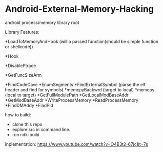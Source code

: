 # Android-External-Memory-Hacking
android process/memory library root

Library Features:​

*LoadToMemoryAndHook (will a passed function(should be simple function or shellcode))

*Hook

*DisablePtrace

*GetFuncSizeArm

*FindCodeCave
*EnumSegments
*FindExternalSymbol (parse the elf header and find for symbols)
*memcpyBackwrd (target to local)
*memcpy (local to target)
*GetFullModulePath
*GetLocalModBaseAddr
*GetModBaseAddr
*WriteProcessMemory
*ReadProcessMemory
*FindDMAddy
*FindPid

how to build:

* clone this repo
* explore src in command line.
* run ndk-build

inplementation: https://www.youtube.com/watch?v=O4B3t2-67jc&t=7s
